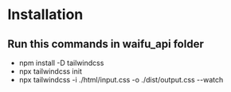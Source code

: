 # Installation
## Run this commands in waifu_api folder
* npm install -D tailwindcss
* npx tailwindcss init
* npx tailwindcss -i ./html/input.css -o ./dist/output.css --watch
